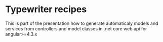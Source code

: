 # Typewriter recipes
This is part of the presentation how to generate automaticaly models and services from controllers and model classes in .net core web api for angular>=4.3.x